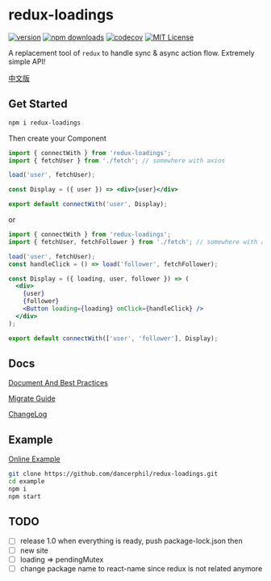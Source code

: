 # redux-loadings

[![version](https://img.shields.io/npm/v/redux-loadings.svg?style=flat-square)](http://npm.im/redux-loadings)
[![npm downloads](https://img.shields.io/npm/dm/redux-loadings.svg?style=flat-square)](https://www.npmjs.com/package/redux-loadings)
[![codecov](https://codecov.io/gh/dancerphil/redux-loadings/branch/develop/graph/badge.svg)](https://codecov.io/gh/dancerphil/redux-loadings)
[![MIT License](https://img.shields.io/npm/l/redux-loadings.svg?style=flat-square)](http://opensource.org/licenses/MIT)

A replacement tool of `redux` to handle sync & async action flow. Extremely simple API!

[中文版](https://github.com/dancerphil/redux-loadings/blob/master/docs/README-zh_CN.md)

## Get Started

```bash
npm i redux-loadings
```

Then create your Component

```jsx harmony
import { connectWith } from 'redux-loadings';
import { fetchUser } from './fetch'; // somewhere with axios

load('user', fetchUser);

const Display = ({ user }) => <div>{user}</div>

export default connectWith('user', Display);
```

or

```jsx harmony
import { connectWith } from 'redux-loadings';
import { fetchUser, fetchFollower } from './fetch'; // somewhere with axios

load('user', fetchUser);
const handleClick = () => load('follower', fetchFollower);

const Display = ({ loading, user, follower }) => (
  <div>
    {user}
    {follower}
    <Button loading={loading} onClick={handleClick} />
  </div>
);

export default connectWith(['user', 'follower'], Display);
```

## Docs

[Document And Best Practices](https://github.com/dancerphil/redux-loadings/blob/master/docs/Document.md)

[Migrate Guide](https://github.com/dancerphil/redux-loadings/blob/master/docs/Migrate.md)

[ChangeLog](https://github.com/dancerphil/redux-loadings/blob/master/docs/CHANGELOG.md)

## Example

[Online Example](https://dancerphil.github.io/redux-loadings/index.html)

```bash
git clone https://github.com/dancerphil/redux-loadings.git
cd example
npm i
npm start
```

## TODO

- [ ] release 1.0 when everything is ready, push package-lock.json then
- [ ] new site
- [ ] loading => pendingMutex
- [ ] change package name to react-name since redux is not related anymore
